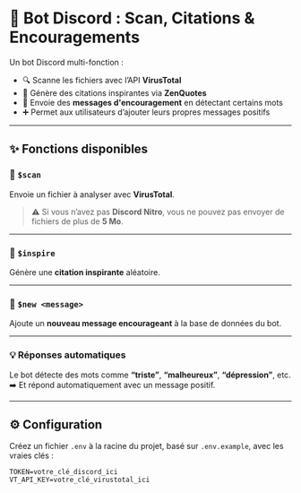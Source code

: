 # 🤖 Bot Discord : Scan, Citations & Encouragements

Un bot Discord multi-fonction :

- 🔍 Scanne les fichiers avec l’API **VirusTotal**
- 📖 Génère des citations inspirantes via **ZenQuotes**
- 💬 Envoie des **messages d'encouragement** en détectant certains mots
- ➕ Permet aux utilisateurs d’ajouter leurs propres messages positifs

---

## ✨ Fonctions disponibles

### 🔐 `$scan`  
Envoie un fichier à analyser avec **VirusTotal**.

> ⚠️ Si vous n’avez pas **Discord Nitro**, vous ne pouvez pas envoyer de fichiers de plus de **5 Mo**.

---

### 📖 `$inspire`  
Génère une **citation inspirante** aléatoire.

---

### 💬 `$new <message>`  
Ajoute un **nouveau message encourageant** à la base de données du bot.

---

### 💡 Réponses automatiques  
Le bot détecte des mots comme **“triste”**, **“malheureux”**, **“dépression”**, etc.  
➡️ Et répond automatiquement avec un message positif.

---

## ⚙️ Configuration

Créez un fichier `.env` à la racine du projet, basé sur `.env.example`, avec les vraies clés :

```env
TOKEN=votre_clé_discord_ici
VT_API_KEY=votre_clé_virustotal_ici
